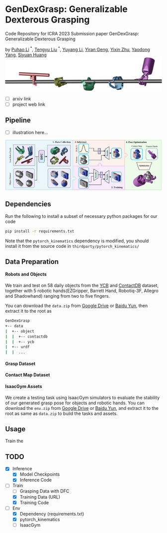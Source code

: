 # GenDexGrasp: Generalizable Dexterous Grasping
Code Repository for ICRA 2023 Submission paper GenDexGrasp: Generalizable Dexterous Grasping

by [Puhao Li](https://github.com/Xiaoyao-Li)<sup> *</sup>, [Tengyu Liu](http://tengyu.ai/)<sup> *</sup>, [Yuyang Li](https://github.com/YuyangLee), [Yiran Geng](https://github.com/GengYiran), [Yixin Zhu](https://yzhu.io/), [Yaodong Yang](https://www.yangyaodong.com/), [Siyuan Huang](https://siyuanhuang.com/)
![Teaser](./assets/figures/teaser.png)

+ [ ] arxiv link
+ [ ] project web link

## Pipeline

+ [ ] illustration here...

![pipelinde](assets/figures/pipeline.png)

## Dependencies

Run the following to install a subset of necessary python packages for our code

```sh
pip install -r requirements.txt
```

Note that the `pytorch_kinematics` dependency is modified, you should install it from the source code in `thirdparty/pytorch_kinematics/`

## Data Preparation

#### Robots and Objects

We train and test on 58 daily objects from the [YCB](https://www.ycbbenchmarks.com/) and [ContactDB](https://contactdb.cc.gatech.edu/) dataset, together with 5 robotic hands(EZGripper, Barrett Hand, Robotiq-3F, Allegro and Shadowhand) ranging from two to five fingers.

You can download the `data.zip` from [Google Drive](https://drive.google.com/file/d/1WRV7m9AAfDOFE6Z9InIRJwhhlRUSQzCX/view?usp=sharing) or [Baidu Yun](https://pan.baidu.com/s/1UGC9Nhqp0C799bJ7IXz2iQ?pwd=md8u), then extract it to the root as

```sh
GenDexGrasp
+-- data
|  +-- object
|  |  +-- contactdb
|  |  +-- ycb
|  +-- urdf
|  |  ...
```

#### Grasp Dataset



#### Contact Map Dataset



#### IsaacGym Assets

We create a testing task using IsaacGym simulators to evaluate the stability of our generated grasp pose for objects and robotic hands. You can download the `env.zip` from [Google Drive](https://drive.google.com/file/d/1M_biyC7XcajSvat9FENI93kQtMA46h_3/view?usp=sharing) or [Baidu Yun](https://pan.baidu.com/s/1y1Rg8GyfZ2mIZZbscDoEqg?pwd=q8n1), and extract it to the root as same as `data.zip` to build the tasks and assets.

## Usage

Train the 


## TODO

+ [x] Inference
  - [x] Model Checkpoints
  - [x] Inference Code
+ [ ] Train
  + [ ] Grasping Data with DFC
  + [x] Training Data (URL)
  + [x] Training Code
+ [ ] Env
  - [x] Dependency (requirements.txt)
  - [x] pytorch_kinematics
  - [ ] IsaacGym
